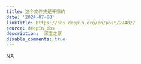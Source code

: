 ```yaml
---
title: 这个文件夹是干嘛的
date: '2024-07-08'
linkTitle: https://bbs.deepin.org/en/post/274827
source: deepin_bbs
description:  深度之家 
disable_comments: true
---
```

NA
